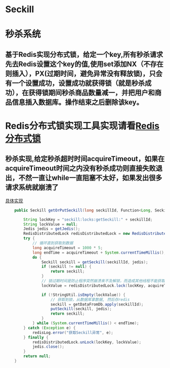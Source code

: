 # Seckill
# 秒杀系统
## 基于Redis实现分布式锁，给定一个key,所有秒杀请求先去Redis设置这个key的值,使用set添加NX（不存在则插入），PX(过期时间，避免异常没有释放锁)，只会有一个设置成功，设置成功就获得锁（就是秒杀成功），在获得锁期间秒杀商品数量减一，并把用户和商品信息插入数据库。操作结束之后删除该key。
# Redis分布式锁实现工具实现请看[Redis分布式锁](https://github.com/lucky-xin/Utils/blob/master/src/main/java/com/xin/utils/redis/RedisDistributedLock.java)  
## 秒杀实现,给定秒杀超时时间acquireTimeout，如果在acquireTimeout时间之内没有秒杀成功则直接失败退出，不然一直让while一直阻塞不太好，如果发出很多请求系统就崩溃了
[具体实现](https://github.com/lucky-xin/Seckill/blob/master/src/main/java/com/xin/seckill/service/impl/SeckillServiceImpl.java)
```java
    public Seckill getOrPutSeckill(long seckillId, Function<Long, Seckill> getDataFromDb) {

        String lockKey = "seckill:locks:getSeckill:" + seckillId;
        String lockValue = null;
        Jedis jedis = getJedis();
        RedisDistributedLock redisDistributedLock = new RedisDistributedLock(jedis);
        try {
            // 循环直到获取到数据
            long acquireTimeout = 1000 * 5;
            long endTime = acquireTimeout + System.currentTimeMillis();
            do {
                Seckill seckill = getSeckill(seckillId, jedis);
                if (seckill != null) {
                    return seckill;
                }
                // 锁过期时间是防止程序突然崩溃来不及解锁，而造成其他线程不能获取锁的问题。过期时间是业务容忍最长时间。
                lockValue = redisDistributedLock.lock(lockKey, acquireTimeout, acquireTimeout, TimeUnit.MILLISECONDS);

                if (!StringUtil.isEmpty(lockValue)) {
                    // 获取到锁，从数据库拿数据, 然后存redis
                    seckill = getDataFromDb.apply(seckillId);
                    putSeckill(seckill, jedis);
                    return seckill;
                }
            } while (System.currentTimeMillis() < endTime);
        } catch (Exception e) {
            redisLog.error("获取Seckill异常", e);
        } finally {
            redisDistributedLock.unLock(lockKey, lockValue);
            jedis.close();
        }
        return null;
    }
```

